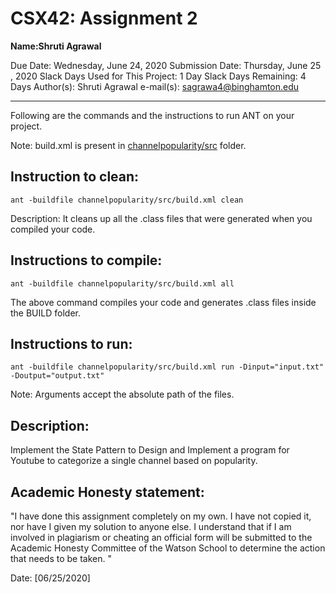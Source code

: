 # CSX42: Assignment 2
**Name:Shruti Agrawal**

Due Date: Wednesday, June 24, 2020
Submission Date: Thursday, June 25 , 2020
Slack Days Used for This Project: 1 Day
Slack Days Remaining: 4 Days
Author(s): Shruti Agrawal
e-mail(s): sagrawa4@binghamton.edu

-----------------------------------------------------------------------

Following are the commands and the instructions to run ANT on your project.


Note: build.xml is present in [channelpopularity/src](./channelpopularity/src/) folder.

## Instruction to clean:

```commandline
ant -buildfile channelpopularity/src/build.xml clean
```

Description: It cleans up all the .class files that were generated when you
compiled your code.

## Instructions to compile:

```commandline
ant -buildfile channelpopularity/src/build.xml all
```
The above command compiles your code and generates .class files inside the BUILD folder.

## Instructions to run:

```commandline
ant -buildfile channelpopularity/src/build.xml run -Dinput="input.txt" -Doutput="output.txt"
```
Note: Arguments accept the absolute path of the files.


## Description:
Implement the State Pattern to Design and Implement a program for Youtube to categorize a single channel based on popularity.

## Academic Honesty statement:

"I have done this assignment completely on my own. I have not copied
it, nor have I given my solution to anyone else. I understand that if
I am involved in plagiarism or cheating an official form will be
submitted to the Academic Honesty Committee of the Watson School to
determine the action that needs to be taken. "

Date: [06/25/2020]


